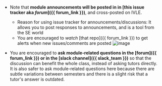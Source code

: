* Note that **module announcements will be posted in in [this issue tracker **aka _forum_**]({{ forum_link }})**, and cross-posted on IVLE.
  * Reason for using issue tracker for announcements/discussions: It allows you to post responses to announcements, and is a tool from the SE world
  * You are encouraged to _watch_ [that repo]({{ forum_link }}) to get alerts when new issues/comments are posted
    ![image](https://user-images.githubusercontent.com/1673303/44647915-0c761a80-aa12-11e8-98ac-2deb50532643.png)

* You are encouraged to **ask module-related questions in the [forum]({{ forum_link }}) or in the [slack channel]({{ slack_team }})** so that the discussion can benefit the whole class, instead of asking tutors directly. It is also safer to ask module-related questions here because there are subtle variations between semesters and there is a slight risk that a tutor's answer is outdated.